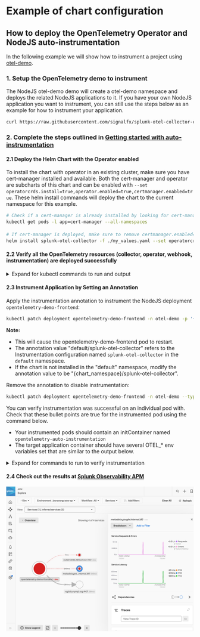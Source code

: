 # Example of chart configuration

## How to deploy the OpenTelemetry Operator and NodeJS auto-instrumentation

In the following example we will show how to instrument a project using
[otel-demo](https://raw.githubusercontent.com/signalfx/splunk-otel-collector-chart/main/examples/enable-operator-and-auto-instrumentation/otel-demo/otel-demo.yaml).

### 1. Setup the OpenTelemetry demo to instrument

The NodeJS otel-demo demo will create a otel-demo namespace and deploys the related NodeJS applications to it.
If you have your own NodeJS application you want to instrument, you can still use the steps below as an example for how
to instrument your application.

```bash
curl https://raw.githubusercontent.com/signalfx/splunk-otel-collector-chart/main/examples/enable-operator-and-auto-instrumentation/otel-demo/otel-demo.yaml | kubectl apply -n otel-demo -f -
```

### 2. Complete the steps outlined in [Getting started with auto-instrumentation](../../docs/auto-instrumentation-install.md#steps-for-setting-up-auto-instrumentation)

#### 2.1 Deploy the Helm Chart with the Operator enabled

To install the chart with operator in an existing cluster, make sure you have cert-manager installed and available.
Both the cert-manager and operator are subcharts of this chart and can be enabled with `--set operatorcrds.install=true,operator.enabled=true,certmanager.enabled=true`.
These helm install commands will deploy the chart to the current namespace for this example.

```bash
# Check if a cert-manager is already installed by looking for cert-manager pods.
kubectl get pods -l app=cert-manager --all-namespaces

# If cert-manager is deployed, make sure to remove certmanager.enabled=true to the list of values to set
helm install splunk-otel-collector -f ./my_values.yaml --set operatorcrds.install=true,operator.enabled=true,certmanager.enabled=true,environment=dev splunk-otel-collector-chart/splunk-otel-collector
```

#### 2.2 Verify all the OpenTelemetry resources (collector, operator, webhook, instrumentation) are deployed successfully

<details>
<summary>Expand for kubectl commands to run and output</summary>

```bash
kubectl get pods
# NAME                                                            READY   STATUS             RESTARTS        AGE
# splunk-otel-collector-agent-2mtfn                               2/2     Running            0                5m
# splunk-otel-collector-agent-k4gc8                               2/2     Running            0                5m
# splunk-otel-collector-agent-wjt98                               2/2     Running            0                5m
# splunk-otel-collector-certmanager-69b98cc84d-2vzl7              1/1     Running            0                5m
# splunk-otel-collector-certmanager-cainjector-76db6dcbbf-4625c   1/1     Running            0                5m
# splunk-otel-collector-certmanager-webhook-bc68cd487-dctrf       1/1     Running            0                5m
# splunk-otel-collector-k8s-cluster-receiver-8449bfdc8-hhbvz      1/1     Running            0                5m
# splunk-otel-collector-operator-754c9d78f8-9ztwg                 2/2     Running            0                5m

kubectl get mutatingwebhookconfiguration.admissionregistration.k8s.io
# NAME                                      WEBHOOKS   AGE
# splunk-otel-collector-certmanager-webhooh 1          8m
# splunk-otel-collector-operator-mutation   3          2m

kubectl get otelinst
# NAME                    AGE   ENDPOINT
# splunk-otel-collector   5m    http://$(SPLUNK_OTEL_AGENT):4317

kubectl get pods -n otel-demo
# NAME                                                        READY   STATUS    RESTARTS   AGE
# opentelemetry-demo-frontend-67f5685979-b4ngb                1/1     Running   0          2m11s
```

</details>

#### 2.3 Instrument Application by Setting an Annotation

Apply the instrumentation annotation to instrument the NodeJS deployment `opentelemetry-demo-frontend`:

```bash
kubectl patch deployment opentelemetry-demo-frontend -n otel-demo -p '{"spec": {"template":{"metadata":{"annotations":{"instrumentation.opentelemetry.io/inject-nodejs":"default/splunk-otel-collector"}}}} }'
```

**Note:**
- This will cause the opentelemetry-demo-frontend pod to restart.
- The annotation value "default/splunk-otel-collector" refers to the Instrumentation configuration named `splunk-otel-collector` in the `default` namespace.
- If the chart is not installed in the "default" namespace, modify the annotation value to be "{chart_namespace}/splunk-otel-collector".

Remove the annotation to disable instrumentation:

```bash
kubectl patch deployment opentelemetry-demo-frontend -n otel-demo --type=json -p='[{"op": "remove", "path": "/spec/template/metadata/annotations/instrumentation.opentelemetry.io~1inject-nodejs"}]'
```

You can verify instrumentation was successful on an individual pod with. Check that these bullet points are
true for the instrumented pod using the command below.
- Your instrumented pods should contain an initContainer named `opentelemetry-auto-instrumentation`
- The target application container should have several OTEL_* env variables set that are similar to the output below.

<details>
<summary>Expand for commands to run to verify instrumentation</summary>

```bash
kubectl describe pod -n otel-demo -l app.kubernetes.io/name=opentelemetry-demo-frontend
# Name:             opentelemetry-demo-frontend-57488c7b9c-4qbfb
# Namespace:        otel-demo
# Annotations:      instrumentation.opentelemetry.io/inject-nodejs: default/splunk-otel-collector
# Status:           Running
# Init Containers:
#   opentelemetry-auto-instrumentation:
#     Command:
#       cp
#       -a
#       /autoinstrumentation/.
#       /otel-auto-instrumentation/
#     State:          Terminated
#       Reason:       Completed
#       Exit Code:    0
# Containers:
#   frontend:
#     State:          Running
#     Ready:          True
#     Environment:
#       FRONTEND_PORT:                              8080
#       FRONTEND_ADDR:                              :8080
#       AD_SERVICE_ADDR:                            opentelemetry-demo-adservice:8080
#       CART_SERVICE_ADDR:                          opentelemetry-demo-cartservice:8080
#       CHECKOUT_SERVICE_ADDR:                      opentelemetry-demo-checkoutservice:8080
#       CURRENCY_SERVICE_ADDR:                      opentelemetry-demo-currencyservice:8080
#       PRODUCT_CATALOG_SERVICE_ADDR:               opentelemetry-demo-productcatalogservice:8080
#       RECOMMENDATION_SERVICE_ADDR:                opentelemetry-demo-recommendationservice:8080
#       SHIPPING_SERVICE_ADDR:                      opentelemetry-demo-shippingservice:8080
#       WEB_OTEL_SERVICE_NAME:                      frontend-web
#       PUBLIC_OTEL_EXPORTER_OTLP_TRACES_ENDPOINT:  http://localhost:8080/otlp-http/v1/traces
#       NODE_OPTIONS:                                --require /otel-auto-instrumentation/autoinstrumentation.js
#       SPLUNK_OTEL_AGENT:                           (v1:status.hostIP)
#       OTEL_SERVICE_NAME:                          opentelemetry-demo-frontend
#       OTEL_EXPORTER_OTLP_ENDPOINT:                http://$(SPLUNK_OTEL_AGENT):4317
#       OTEL_RESOURCE_ATTRIBUTES_POD_NAME:          opentelemetry-demo-frontend-57488c7b9c-4qbfb (v1:metadata.name)
#       OTEL_RESOURCE_ATTRIBUTES_NODE_NAME:          (v1:spec.nodeName)
#       OTEL_PROPAGATORS:                           tracecontext,baggage,b3
#       OTEL_RESOURCE_ATTRIBUTES:                   splunk.zc.method=autoinstrumentation-nodejs:0.41.1,k8s.container.name=frontend,k8s.deployment.name=opentelemetry-demo-frontend,k8s.namespace.name=otel-demo,k8s.node.name=$(OTEL_RESOURCE_ATTRIBUTES_NODE_NAME),k8s.pod.name=$(OTEL_RESOURCE_ATTRIBUTES_POD_NAME),k8s.replicaset.name=opentelemetry-demo-frontend-57488c7b9c,service.version=1.5.0-frontend
#     Mounts:
#       /otel-auto-instrumentation from opentelemetry-auto-instrumentation (rw)
# Volumes:
#   opentelemetry-auto-instrumentation:
#     Type:        EmptyDir (a temporary directory that shares a pod's lifetime)
```

</details>

#### 2.4 Check out the results at [Splunk Observability APM](https://app.us1.signalfx.com/#/apm)

![APM](auto-instrumentation-nodejs-apm-result.png)
